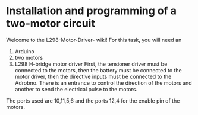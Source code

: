# Installation and programming of a two-motor circuit
Welcome to the L298-Motor-Driver- wiki!
For this task, you will need an 
1. Arduino
2. two motors 
3. L298 H-bridge motor driver
First, the tensioner driver must be connected to the motors, then the battery must be connected to the motor driver, then the directive inputs must be connected to the Adrobno. There is an entrance to control the direction of the motors and another to send the electrical pulse to the motors.

The ports used are 10,11,5,6 and the ports 12,4 for the enable pin of the motors. 
